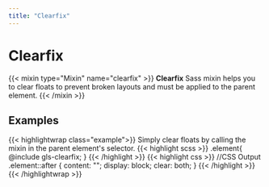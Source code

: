 ```yaml
---
title: "Clearfix"
---
```


# Clearfix

{{< mixin type="Mixin" name="clearfix" >}}
**Clearfix** Sass mixin helps you to clear floats to prevent broken layouts and must be applied to the parent element.
{{< /mixin >}}

## Examples

{{< highlightwrap class="example">}}
Simply clear floats by calling the mixin in the parent element's selector.
{{< highlight scss >}}
.element{
    @include gls-clearfix;
}
{{< /highlight >}}
{{< highlight css >}}
//CSS Output
.element::after {
    content: "";
    display: block;
    clear: both;
}
{{< /highlight >}}
{{< /highlightwrap >}}

